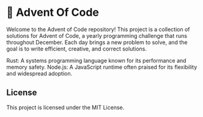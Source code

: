 # 🎄 Advent Of Code

Welcome to the Advent of Code repository! This project is a collection of solutions for Advent of Code, a yearly programming challenge that runs throughout December. Each day brings a new problem to solve, and the goal is to write efficient, creative, and correct solutions.

Rust: A systems programming language known for its performance and memory safety.
Node.js: A JavaScript runtime often praised for its flexibility and widespread adoption.

## License

This project is licensed under the MIT License.
